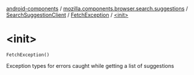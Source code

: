 [android-components](../../../index.md) / [mozilla.components.browser.search.suggestions](../../index.md) / [SearchSuggestionClient](../index.md) / [FetchException](index.md) / [&lt;init&gt;](./-init-.md)

# &lt;init&gt;

`FetchException()`

Exception types for errors caught while getting a list of suggestions

